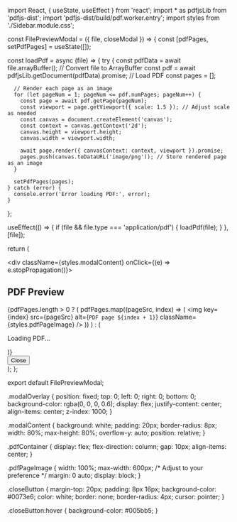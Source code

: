import React, { useState, useEffect } from 'react';
import * as pdfjsLib from 'pdfjs-dist';
import 'pdfjs-dist/build/pdf.worker.entry';
import styles from './Sidebar.module.css';

const FilePreviewModal = ({ file, closeModal }) => {
  const [pdfPages, setPdfPages] = useState([]);

  const loadPdf = async (file) => {
    try {
      const pdfData = await file.arrayBuffer(); // Convert file to ArrayBuffer
      const pdf = await pdfjsLib.getDocument(pdfData).promise; // Load PDF
      const pages = [];

      // Render each page as an image
      for (let pageNum = 1; pageNum <= pdf.numPages; pageNum++) {
        const page = await pdf.getPage(pageNum);
        const viewport = page.getViewport({ scale: 1.5 }); // Adjust scale as needed
        const canvas = document.createElement('canvas');
        const context = canvas.getContext('2d');
        canvas.height = viewport.height;
        canvas.width = viewport.width;

        await page.render({ canvasContext: context, viewport }).promise;
        pages.push(canvas.toDataURL('image/png')); // Store rendered page as an image
      }

      setPdfPages(pages);
    } catch (error) {
      console.error('Error loading PDF:', error);
    }
  };

  useEffect(() => {
    if (file && file.type === 'application/pdf') {
      loadPdf(file);
    }
  }, [file]);

  return (
    <div className={styles.modalOverlay} onClick={closeModal}>
      <div className={styles.modalContent} onClick={(e) => e.stopPropagation()}>
        <h2>PDF Preview</h2>
        <div className={styles.pdfContainer}>
          {pdfPages.length > 0 ? (
            pdfPages.map((pageSrc, index) => (
              <img
                key={index}
                src={pageSrc}
                alt={`PDF page ${index + 1}`}
                className={styles.pdfPageImage}
              />
            ))
          ) : (
            <p>Loading PDF...</p>
          )}
        </div>
        <button onClick={closeModal} className={styles.closeButton}>Close</button>
      </div>
    </div>
  );
};

export default FilePreviewModal;





.modalOverlay {
  position: fixed;
  top: 0;
  left: 0;
  right: 0;
  bottom: 0;
  background-color: rgba(0, 0, 0, 0.6);
  display: flex;
  justify-content: center;
  align-items: center;
  z-index: 1000;
}

.modalContent {
  background: white;
  padding: 20px;
  border-radius: 8px;
  width: 80%;
  max-height: 80%;
  overflow-y: auto;
  position: relative;
}

.pdfContainer {
  display: flex;
  flex-direction: column;
  gap: 10px;
  align-items: center;
}

.pdfPageImage {
  width: 100%;
  max-width: 600px; /* Adjust to your preference */
  margin: 0 auto;
  display: block;
}

.closeButton {
  margin-top: 20px;
  padding: 8px 16px;
  background-color: #0073e6;
  color: white;
  border: none;
  border-radius: 4px;
  cursor: pointer;
}

.closeButton:hover {
  background-color: #005bb5;
}
